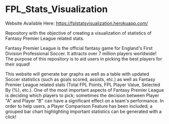 # FPL_Stats_Visualization

Website Available Here: https://fplstatsvisualization.herokuapp.com/

Repository with the objective of creating a visualization of statistics of Fantasy Premier League related stats.

Fantasy Premier League is the official fantasy game for England's First Division Professional Soccer. It attracts over 7 million players worldwide! The purpose of this repository is to aid users in picking the best players for their squad!

This website will generate bar graphs as well as a table with updated Soccer statistics (such as goals scored, assists, etc.) as well as Fantasy Premier League related stats (Total FPL Points, FPL Player Value, Selected By (%), etc.). One of the most important aspects of Fantasy Premier League is deciding which players to pick; sometimes the decision between Player "A" and Player "B" can have a significant effect on a team's performance. In order to help users, a Player Comparison Feature has been included; a grouped bar chart highlighting important statistics can be generated with a click! 

